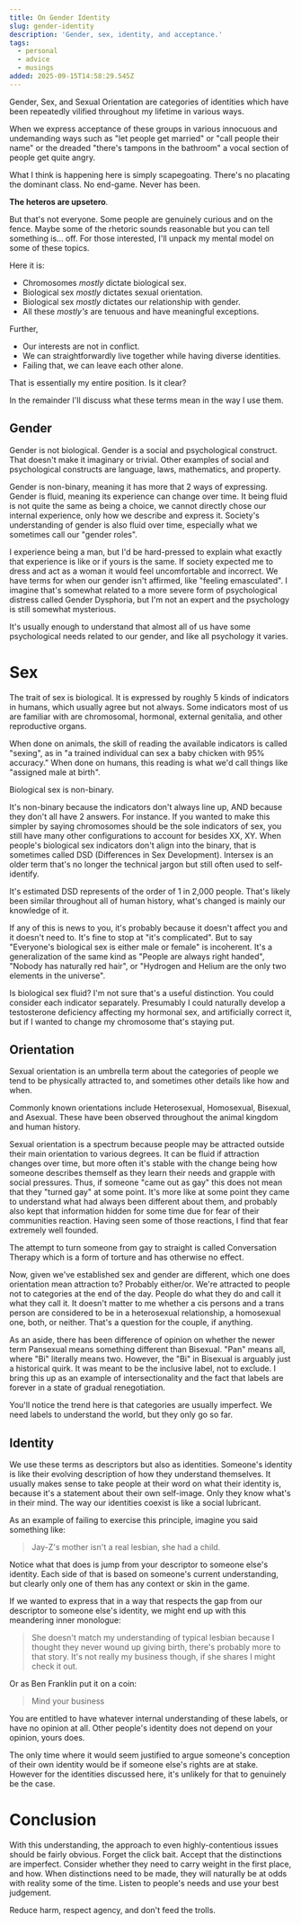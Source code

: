 ```yaml
---
title: On Gender Identity
slug: gender-identity
description: 'Gender, sex, identity, and acceptance.'
tags:
  - personal
  - advice
  - musings
added: 2025-09-15T14:58:29.545Z
---
```


Gender, Sex, and Sexual Orientation are categories of identities which have been repeatedly vilified throughout my lifetime in various ways.

When we express acceptance of these groups in various innocuous and undemanding ways such as "let people get married" or "call people their name" or the dreaded "there's tampons in the bathroom" a vocal section of people get quite angry.

What I think is happening here is simply scapegoating. There's no placating the dominant class. No end-game. Never has been.

**The heteros are upsetero**.

But that's not everyone. Some people are genuinely curious and on the fence. Maybe some of the rhetoric sounds reasonable but you can tell something is... off. For those interested, I'll unpack my mental model on some of these topics.

Here it is:

* Chromosomes *mostly* dictate biological sex.
* Biological sex *mostly* dictates sexual orientation.
* Biological sex *mostly* dictates our relationship with gender.
* All these *mostly's* are tenuous and have meaningful exceptions.

Further,

* Our interests are not in conflict.
* We can straightforwardly live together while having diverse identities.
* Failing that, we can leave each other alone.

That is essentially my entire position. Is it clear?

In the remainder I'll discuss what these terms mean in the way I use them.

## Gender

Gender is not biological. Gender is a social and psychological construct. That doesn't make it imaginary or trivial. Other examples of social and psychological constructs are language, laws, mathematics, and property.

Gender is non-binary, meaning it has more that 2 ways of expressing. Gender is fluid, meaning its experience can change over time. It being fluid is not quite the same as being a choice, we cannot directly chose our internal experience, only how we describe and express it. Society's understanding of gender is also fluid over time, especially what we sometimes call our "gender roles".

I experience being a man, but I'd be hard-pressed to explain what exactly that experience is like or if yours is the same. If society expected me to dress and act as a woman it would feel uncomfortable and incorrect. We have terms for when our gender isn't affirmed, like "feeling emasculated". I imagine that's somewhat related to a more severe form of psychological distress called Gender Dysphoria, but I'm not an expert and the psychology is still somewhat mysterious.

It's usually enough to understand that almost all of us have some psychological needs related to our gender, and like all psychology it varies.

# Sex

The trait of sex is biological. It is expressed by roughly 5 kinds of indicators in humans, which usually agree but not always. Some indicators most of us are familiar with are chromosomal, hormonal, external genitalia, and other reproductive organs.

When done on animals, the skill of reading the available indicators is called "sexing", as in "a trained individual can sex a baby chicken with 95% accuracy." When done on humans, this reading is what we'd call things like "assigned male at birth".

Biological sex is non-binary.

It's non-binary because the indicators don't always line up, AND because they don't all have 2 answers. For instance. If you wanted to make this simpler by saying chromosomes should be the sole indicators of sex, you still have many other configurations to account for besides XX, XY. When people's biological sex indicators don't align into the binary, that is sometimes called DSD (Differences in Sex Development). Intersex is an older term that's no longer the technical jargon but still often used to self-identify.

It's estimated DSD represents of the order of 1 in 2,000 people. That's likely been similar throughout all of human history, what's changed is mainly our knowledge of it.

If any of this is news to you, it's probably because it doesn't affect you and it doesn't need to. It's fine to stop at "it's complicated". But to say "Everyone's biological sex is either male or female" is incoherent. It's a generalization of the same kind as "People are always right handed", "Nobody has naturally red hair", or "Hydrogen and Helium are the only two elements in the universe".

Is biological sex fluid? I'm not sure that's a useful distinction. You could consider each indicator separately. Presumably I could naturally develop a testosterone deficiency affecting my hormonal sex, and artificially correct it, but if I wanted to change my chromosome that's staying put.

## Orientation

Sexual orientation is an umbrella term about the categories of people we tend to be physically attracted to, and sometimes other details like how and when.

Commonly known orientations include Heterosexual, Homosexual, Bisexual, and Asexual. These have been observed throughout the animal kingdom and human history.

Sexual orientation is a spectrum because people may be attracted outside their main orientation to various degrees. It can be fluid if attraction changes over time, but more often it's stable with the change being how someone describes themself as they learn their needs and grapple with social pressures. Thus, if someone "came out as gay" this does not mean that they "turned gay" at some point. It's more like at some point they came to understand what had always  been different about them, and probably also kept that information hidden for some time due for fear of their communities reaction. Having seen some of those reactions, I find that fear extremely well founded.

The attempt to turn someone from gay to straight is called Conversation Therapy which is a form of torture and has otherwise no effect.

Now, given we've established sex and gender are different, which one does orientation mean attraction to? Probably either/or. We're attracted to people not to categories at the end of the day. People do what they do and call it what they call it. It doesn't matter to me whether a cis persons and a trans person are considered to be in a heterosexual relationship, a homosexual one, both, or neither. That's a question for the couple, if anything.

As an aside, there has been difference of opinion on whether the newer term Pansexual means something different than Bisexual. "Pan" means all, where "Bi" literally means two. However, the "Bi" in Bisexual is arguably just a historical quirk. It was meant to be the inclusive label, not to exclude. I bring this up as an example of intersectionality and the fact that labels are forever in a state of gradual renegotiation.

You'll notice the trend here is that categories are usually imperfect. We need labels to understand the world, but they only go so far.

## Identity

We use these terms as descriptors but also as identities. Someone's identity is like their evolving description of how they understand themselves. It usually makes sense to take people at their word on what their identity is, because it's a statement about their own self-image. Only they know what's in their mind. The way our identities coexist is like a social lubricant.

As an example of failing to exercise this principle, imagine you said something like:

> Jay-Z's mother isn't a real lesbian, she had a child.

Notice what that does is jump from your descriptor to someone else's identity. Each side of that is based on someone's current understanding, but clearly only one of them has any context or skin in the game.

If we wanted to express that in a way that respects the gap from our descriptor to someone else's identity, we might end up with this meandering inner monologue:

> She doesn't match my understanding of typical lesbian because I thought they never wound up giving birth, there's probably more to that story. It's not really my business though, if she shares I might check it out.

Or as Ben Franklin put it on a coin:

> Mind your business

You are entitled to have whatever internal understanding of these labels, or have no opinion at all. Other people's identity does not depend on your opinion, yours does.

The only time where it would seem justified to argue someone's conception of their own identity would be if someone else's rights are at stake. However for the identities discussed here, it's unlikely for that to genuinely be the case.

# Conclusion

With this understanding, the approach to even highly-contentious issues should be fairly obvious. Forget the click bait. Accept that the distinctions are imperfect. Consider whether they need to carry weight in the first place, and how. When distinctions need to be made, they will naturally be at odds with reality some of the time. Listen to people's needs and use your best judgement.

Reduce harm, respect agency, and don't feed the trolls.
